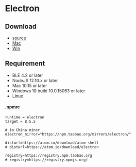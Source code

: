 # Electron

## Download

- [source](https://focus-resource.oss-cn-beijing.aliyuncs.com/universal/crimson-sdk-prebuild/1.0.4/node/cmsn-electron-demo.zip)
- [Mac](https://focus-resource.oss-cn-beijing.aliyuncs.com/universal/crimson-sdk-prebuild/1.0.4/node/cmsn-electron-demo.zip)
- [Win](https://focus-resource.oss-cn-beijing.aliyuncs.com/universal/crimson-sdk-prebuild/1.0.4/node/electron-cmsn-ble-setup-1.0.0-x64.exe)

## Requirement

- BLE 4.2 or later
- NodeJS 12.10.x or later
- Mac 10.15 or later
- Windows 10 build 10.0.15063 or later
- Linux

#### .npmrc

```text
runtime = electron
target = 8.5.5

# in China minor
electron_mirror="https://npm.taobao.org/mirrors/electron/"

disturl=https://atom.io/download/atom-shell
# disturl=https://atom.io/download/electron

registry=https://registry.npm.taobao.org
# registry=https://registry.npmjs.org/
```
